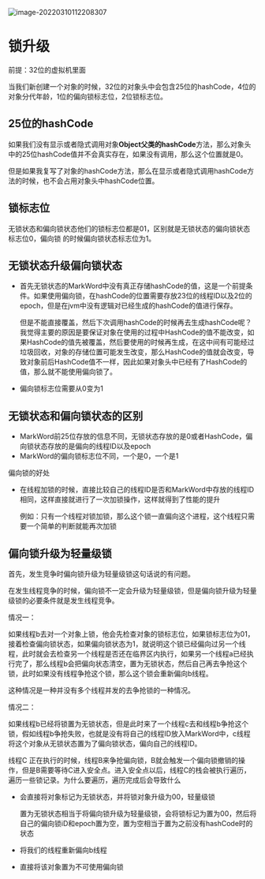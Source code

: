 ![image-20220310112208307](C:\Users\lfl\AppData\Roaming\Typora\typora-user-images\image-20220310112208307.png)

# 锁升级

前提：32位的虚拟机里面

当我们新创建一个对象的时候，32位的对象头中会包含25位的hashCode，4位的对象分代年龄，1位的偏向锁标志位，2位锁标志位。

## 25位的hashCode

如果我们没有显示或者隐式调用对象**Object父类的hashCode**方法，那么对象头中的25位hashCode值并不会真实存在，如果没有调用，那么这个位置就是0。

但是如果我复写了对象的hashCode方法，那么在显示或者隐式调用hashCode方法的时候，也不会占用对象头中hashCode位置。

## 锁标志位

无锁状态和偏向锁状态他们的锁标志位都是01，区别就是无锁状态的偏向锁状态标志位0，偏向锁 的时候偏向锁状态标志位为1。

## 无锁状态升级偏向锁状态

* 首先无锁状态的MarkWord中没有真正存储hashCode的值，这是一个前提条件。如果使用偏向锁，在hashCode的位置需要存放23位的线程ID以及2位的epoch，但是在jvm中没有逻辑对已经生成的hashCode的值进行保存。

  但是不能直接覆盖，然后下次调用hashCode的时候再去生成hashCode呢？我觉得主要的原因是要保证对象在使用的过程中HashCode的值不能改变，如果HashCode的值先被覆盖，然后要使用的时候再生成，在这中间有可能经过垃圾回收，对象的存储位置可能发生改变，那么HashCode的值就会改变，导致对象前后HashCode值不一样，因此如果对象头中已经有了HashCode的值，那么就不能使用偏向锁了。

* 偏向锁标志位需要从0变为1

## 无锁状态和偏向锁状态的区别

* MarkWord前25位存放的信息不同，无锁状态存放的是0或者HashCode，偏向锁状态存放的是偏向的线程ID以及epoch
* MarkWord的偏向锁标志位不同，一个是0，一个是1 

偏向锁的好处

* 在线程加锁的时候，直接比较自己的线程ID是否和MarkWord中存放的线程ID相同，这样直接就进行了一次加锁操作，这样就得到了性能的提升

  例如：只有一个线程对锁加锁，那么这个锁一直偏向这个进程，这个线程只需要一个简单的判断就能再次加锁

## 偏向锁升级为轻量级锁

首先，发生竞争时偏向锁升级为轻量级锁这句话说的有问题。

在发生线程竞争的时候，偏向锁不一定会升级为轻量级锁，但是偏向锁升级为轻量级锁的必要条件就是发生线程竞争。

情况一：

如果线程b去对一个对象上锁，他会先检查对象的锁标志位，如果锁标志位为01，接着检查偏向锁状态，如果偏向锁状态为1，就说明这个锁已经偏向过另一个线程，此时就会去检查另一个线程是否还在临界区内执行，如果另一个线程a已经执行完了，那么线程b会把偏向状态清空，置为无锁状态，然后自己再去争抢这个锁，此时如果没有线程争抢这个锁，那么这个锁会重新偏向b线程。

这种情况是一种并没有多个线程并发的去争抢锁的一种情况。

情况二：

如果线程b已经将锁置为无锁状态，但是此时来了一个线程c去和线程b争抢这个锁，假如线程b争抢失败，也就是没有将自己的线程ID放入MarkWord中，c线程将这个对象从无锁状态置为了偏向锁状态，偏向自己的线程ID。

线程C 正在执行的时候，线程B来争抢偏向锁，B就会触发一个偏向锁撤销的操作，但是B需要等待C进入安全点。进入安全点以后，线程C的栈会被执行遍历，遍历一些锁记录。为什么要遍历，遍历完成后会导致什么

* 会直接将对象标记为无锁状态，并将锁对象升级为00，轻量级锁

  置为无锁状态相当于将偏向锁升级为轻量级锁，会将锁标记为置为00，然后将自己的偏向锁iD和epoch置为空，置为空相当于置为之前没有hashCode时的状态

* 将我们的线程重新偏向b线程

* 直接将该对象置为不可使用偏向锁




